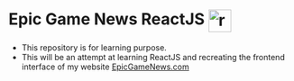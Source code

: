 <h1>Epic Game News ReactJS <img src="https://user-images.githubusercontent.com/25181517/183897015-94a058a6-b86e-4e42-a37f-bf92061753e5.png" alt="react" width="40" height="40" style="vertical-align: top;"/></h1>

- This repository is for learning purpose.
- This will be an attempt at learning ReactJS and recreating the frontend interface of my website [EpicGameNews.com](https://epicgamenews.com/)
